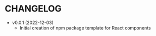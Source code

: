 # CHANGELOG

  - v0.0.1 (2022-12-03)
    - Initial creation of npm package template for React components

